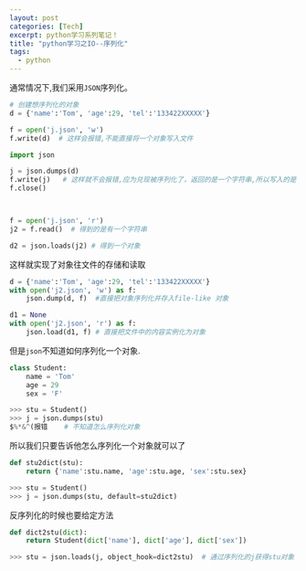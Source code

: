 ```yaml
---
layout: post
categories: [Tech]
excerpt: python学习系列笔记！
title: "python学习之IO--序列化"
tags:
  - python
---
```



通常情况下,我们采用`JSON`序列化。

```python
# 创建想序列化的对象
d = {'name':'Tom', 'age':29, 'tel':'133422XXXXX'}

f = open('j.json', 'w')
f.write(d)  # 这样会报错,不能直接将一个对象写入文件

import json

j = json.dumps(d)
f.write(j)   # 这样就不会报错,应为兑现被序列化了，返回的是一个字符串,所以写入的是一个字符串
f.close()



f = open('j.json', 'r')
j2 = f.read()  # 得到的是有一个字符串

d2 = json.loads(j2) # 得到一个对象
```

这样就实现了对象往文件的存储和读取

```python
d = {'name':'Tom', 'age':29, 'tel':'133422XXXXX'}
with open('j2.json', 'w') as f:
    json.dump(d, f)  #直接把对象序列化并存入file-like 对象

d1 = None
with open('j2.json', 'r') as f:
    json.load(d1, f) # 直接把文件中的内容实例化为对象
```

但是`json`不知道如何序列化一个对象.

```python
class Student:
    name = 'Tom'
    age = 29
    sex = 'F'

>>> stu = Student()
>>> j = json.dumps(stu)
$%*&^(报错    # 不知道怎么序列化对象
```
所以我们只要告诉他怎么序列化一个对象就可以了

```python
def stu2dict(stu):
    return {'name':stu.name, 'age':stu.age, 'sex':stu.sex}

>>> stu = Student()
>>> j = json.dumps(stu, default=stu2dict)
```

反序列化的时候也要给定方法

```python
def dict2stu(dict):
    return Student(dict['name'], dict['age'], dict['sex'])

>>> stu = json.loads(j, object_hook=dict2stu)  # 通过序列化的j获得stu对象

```
